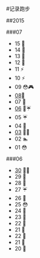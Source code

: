 #记录跑步


##2015

###07

* 15 🏃
* 14 🏃
* 13 🏃
* 12 🏃
* 11 ⚡️
* 10 ⚡️
* 09 😳🎮
* [08](posts/201507/06.md)🏃
* 07 🏃
* [06](posts/201507/06.md) 🏃☔️
* 05 ☔️
* 04 🏃
* [03](posts/201507/03.md) 🏃👟
* 02 🏊
* 01 😳



###06

* [30](posts/201506/30.md) 🎉😳
* 29 🏃
* 28 🏃
* 27 ☔️
* 26 🏃
* 25 😳
* 24 🏃
* 23 🏃
* 22 🏃
* 21 🏃
* 22 🏃
* 21 🏃
* 20 🏃
